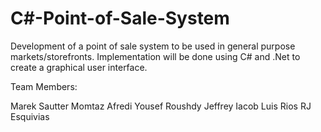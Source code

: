 # C#-Point-of-Sale-System

Development of a point of sale system to be used in general purpose markets/storefronts.  Implementation will be done using C# and .Net to create a graphical user interface.

Team Members:

Marek Sautter
Momtaz Afredi
Yousef Roushdy
Jeffrey Iacob
Luis Rios
RJ Esquivias

